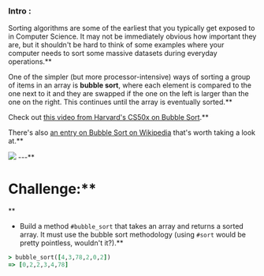 ### Intro :
>
Sorting algorithms are some of the earliest that you typically get exposed to in Computer Science.  It may not be immediately obvious how important they are, but it shouldn't be hard to think of some examples where your computer needs to sort some massive datasets during everyday operations.**


One of the simpler (but more processor-intensive) ways of sorting a group of items in an array is **bubble sort**, where each element is compared to the one next to it and they are swapped if the one on the left is larger than the one on the right.  This continues until the array is eventually sorted.**


Check out [this video from Harvard's CS50x on Bubble Sort](https://www.youtube.com/watch?v=8Kp-8OGwphY).**


There's also [an entry on Bubble Sort on Wikipedia](http://en.wikipedia.org/wiki/Bubble_sort) that's worth taking a look at.**


<img src="https://cdn.statically.io/gh/TheOdinProject/curriculum/284f0cdc998be7e4751e29e8458323ad5d320303/ruby_programming/basic_ruby_projects/bubble_sort/img/00.gif" class="lesson-content__small-image" markdown="1">
---**


# Challenge:**


<div class="lesson-content__panel" markdown="1">**


* Build a method `#bubble_sort` that takes an array and returns a sorted array.  It must use the bubble sort methodology (using `#sort` would be pretty pointless, wouldn't it?).**


~~~ruby
> bubble_sort([4,3,78,2,0,2])
=> [0,2,2,3,4,78]
~~~
</div>

